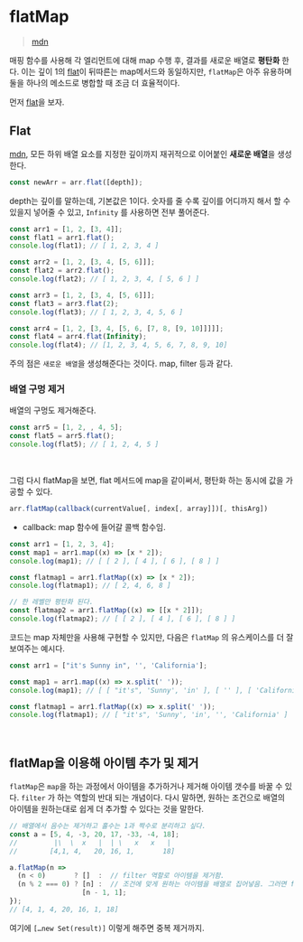 # flatMap

> [mdn](https://developer.mozilla.org/ko/docs/Web/JavaScript/Reference/Global_Objects/Array/flatMap)

매핑 함수를 사용해 각 엘리먼트에 대해 map 수행 후, 결과를 새로운 배열로 **평탄화** 한다. 이는 깊이 1의 [flat](https://developer.mozilla.org/ko/docs/Web/JavaScript/Reference/Global_Objects/Array/flat)이 뒤따른는 map메서드와 동일하지만, `flatMap`은 아주 유용하며 둘을 하나의 메소드로 병합할 때 조금 더 효율적이다.

먼저 [flat](https://developer.mozilla.org/ko/docs/Web/JavaScript/Reference/Global_Objects/Array/flat)을 보자.

## Flat

[mdn](https://developer.mozilla.org/ko/docs/Web/JavaScript/Reference/Global_Objects/Array/flat), 모든 하위 배열 요소를 지정한 깊이까지 재귀적으로 이어붙인 **새로운 배열**을 생성한다.

```js
const newArr = arr.flat([depth]);
```

depth는 깊이를 말하는데, 기본값은 1이다. 숫자를 줄 수록 깊이를 어디까지 해서 할 수 있을지 넣어줄 수 있고, `Infinity` 를 사용하면 전부 풀어준다.

```js
const arr1 = [1, 2, [3, 4]];
const flat1 = arr1.flat();
console.log(flat1); // [ 1, 2, 3, 4 ]

const arr2 = [1, 2, [3, 4, [5, 6]]];
const flat2 = arr2.flat();
console.log(flat2); // [ 1, 2, 3, 4, [ 5, 6 ] ]

const arr3 = [1, 2, [3, 4, [5, 6]]];
const flat3 = arr3.flat(2);
console.log(flat3); // [ 1, 2, 3, 4, 5, 6 ]

const arr4 = [1, 2, [3, 4, [5, 6, [7, 8, [9, 10]]]]];
const flat4 = arr4.flat(Infinity);
console.log(flat4); // [1, 2, 3, 4, 5, 6, 7, 8, 9, 10]
```

주의 점은 `새로운 배열`을 생성해준다는 것이다. map, filter 등과 같다.

### 배열 구멍 제거

배열의 구멍도 제거해준다.

```js
const arr5 = [1, 2, , 4, 5];
const flat5 = arr5.flat();
console.log(flat5); // [ 1, 2, 4, 5 ]
```

<br />

그럼 다시 flatMap을 보면, flat 메서드에 map을 같이써서, 평탄화 하는 동시에 값을 가공할 수 있다.

```js
arr.flatMap(callback(currentValue[, index[, array]])[, thisArg])
```

- callback: map 함수에 들어갈 콜백 함수임.

```js
const arr1 = [1, 2, 3, 4];
const map1 = arr1.map((x) => [x * 2]);
console.log(map1); // [ [ 2 ], [ 4 ], [ 6 ], [ 8 ] ]

const flatmap1 = arr1.flatMap((x) => [x * 2]);
console.log(flatmap1); // [ 2, 4, 6, 8 ]

// 한 레벨만 평탄화 된다.
const flatmap2 = arr1.flatMap((x) => [[x * 2]]);
console.log(flatmap2); // [ [ 2 ], [ 4 ], [ 6 ], [ 8 ] ]
```

코드는 map 자체만을 사용해 구현할 수 있지만, 다음은 `flatMap` 의 유스케이스를 더 잘 보여주는 예시다.

```js
const arr1 = ["it's Sunny in", '', 'California'];

const map1 = arr1.map((x) => x.split(' '));
console.log(map1); // [ [ "it's", 'Sunny', 'in' ], [ '' ], [ 'California' ] ]

const flatmap1 = arr1.flatMap((x) => x.split(' '));
console.log(flatmap1); // [ "it's", 'Sunny', 'in', '', 'California' ]
```

<br />

## flatMap을 이용해 아이템 추가 및 제거

`flatMap`은 `map`을 하는 과정에서 아이템을 추가하거나 제거해 아이템 갯수를 바꿀 수 있다. `filter` 가 하는 역할의 반대 되는 개념이다. 다시 말하면, 원하는 조건으로 배열의 아이템을 원하는대로 쉽게 더 추가할 수 있다는 것을 말한다.

```js
// 배열에서 음수는 제거하고 홀수는 1과 짝수로 분리하고 싶다.
const a = [5, 4, -3, 20, 17, -33, -4, 18];
//         |\  \  x   |  | \   x   x   |
//        [4,1, 4,   20, 16, 1,       18]

a.flatMap(n => 
  (n < 0)       ? []  :  // filter 역할로 아이템을 제거함.
  (n % 2 === 0) ? [n] :  // 조건에 맞게 원하는 아이템을 배열로 집어넣음. 그러면 flat을 한번 하니 전체 요소가 반환 된다.
                  [n - 1, 1];
});
// [4, 1, 4, 20, 16, 1, 18]
```

여기에 `[…new Set(result)]` 이렇게 해주면 중복 제거까지.
